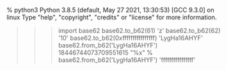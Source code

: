 % python3
Python 3.8.5 (default, May 27 2021, 13:30:53) 
[GCC 9.3.0] on linux
Type "help", "copyright", "credits" or "license" for more information.
>>> import base62
>>> base62.to_b62(61)
'z'
>>> base62.to_b62(62)
'10'
>>> base62.to_b62(0xffffffffffffffff)
'LygHa16AHYF'
>>> base62.from_b62('LygHa16AHYF')
18446744073709551615
>>> "%x" % base62.from_b62('LygHa16AHYF')
'ffffffffffffffff'
>>> 